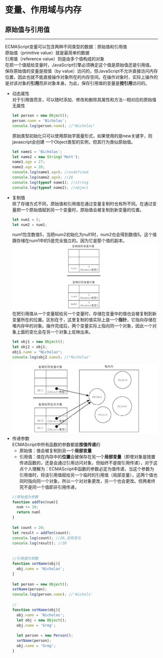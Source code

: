 # 变量、作用域与内存
## 原始值与引用值
***
ECMAScript变量可以包含两种不同类型的数据：原始值和引用值<br>
原始值（primitive value）就是最简单的数据<br>
引用值（reference value）则是由多个值构成的对象<br>
在把一个值赋给变量时，JavaScript引擎必须确定这个值是原始值还是引用值。保存原始值的变量是按值（by value）访问的，但JavaScript不允许直接访问内存位置，因此也就不能直接操作对象所在的内存空间。在操作对象时，实际上操作的是对该对象的**引用**而非对象本身。为此，保存引用值的变量是**按引用**访问的。
- 动态属性<br>
  对于引用值而言，可以随时添加、修改和删除其属性和方法--相对应的原始值无属性
  ```js
  let person = new Object();
  person.name = 'Nicholas';
  console.log(person.name); //"Nicholas"
  ```
  原始类型初始化只可以使用原始字面量形式，如果使用的是new关键字，则javascript会创建 一个Object类型的实例，但其行为类似原始值。
  ```js
  let name1 = 'Nicholas';
  let name2 = new String('Matt');
  name1.age = 27;
  name2.age = 26;
  console.log(name1.age); //undefined
  console.log(name2.age); //26
  console.log(typeof name1); //string
  console.log(typeof name2); //object
- 复制值<br>
  除了存储方式不同，原始值和引用值在通过变量复制时也有所不同。在通过变量把一个原始值赋到另一个变量时，原始值会被复制到新变量的位置。
  ```js
  let num1 = 5;
  let num2 = num1;
  ```
  num1包含数值5，当把num2初始化为null1时，num2也会得到数值5。这个值跟存储在num1中的5是完全独立的。因为它是那个值的副本。
  ![原始值赋值](source_img/原始值赋值.png)
  在把引用值从一个变量赋给另一个变量时，存储在变量中的值也会被复制到新变量所在的位置。区别在于，这里复制的值实际上是一个**指针**，它指向存储在堆内存中的对象。操作完成后，两个变量实际上指向同一个对象，因此一个对象上面的变化会在另一个对象上反映出来。
  ```js
  let obj1 = new Object();
  let obj2 = obj1;
  obj1.name = "Nicholas";
  console.log(obj2.name); //"Nicholas"
  ```
  ![引用值赋值](source_img/引用值赋值.png)
- 传递参数<br>
  ECMAScript中所有函数的参数都是**按值传递**的
  - 原始值：值会被复制到另一个**局部变量**
  - 引用值：值在内存中的**位置**会被保存在另一个**局部变量**（即使对象是按置传进函数的，还是会通过引用访问对象，但始终不是按引用传递），对于这点个人理解为：ECMAScript中函数的参数必定为值传递，当这个参数为引用值时，将该引用值赋给另一个临时的引用值（局部变量），这两个值也同时指向同一个对象，所以一个对对象更改，另一个也会更改。但两者终究不是同一个值即非引用传递，
  ```js
  //原始值为参数
  function addTen(num){
    num += 10;
    return numl
  }

  let count = 20;
  let result = addTen(count);
  console.log(count); //20,没有变化
  console.log(result); //30


  //引用值为参数
  function setName(obj){
    obj.name = 'Nicholas';
  }

  let person = new Object();
  setName(person);
  console.log(person.name); //'Nichols'

  //
  function setName(obj){
    obj.name = 'Nicholas';
    let obj = new Object();
    obj.name = 'Greg';

    let person = new Person();
    setName(person);
    obj.name = 'Greg';
  }
  ```